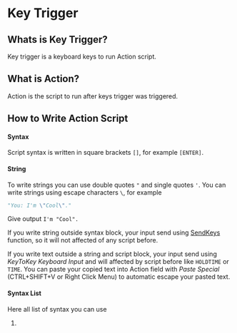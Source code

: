 # Key Trigger

## Whats is Key Trigger?

Key trigger is a keyboard keys to run Action script.

## What is Action?

Action is the script to run after keys trigger was triggered.

## How to Write Action Script

#### Syntax
Script syntax is written in square brackets `[]`, for example `[ENTER]`.

#### String
To write strings you can use double quotes `"` and single quotes `'`. You can write strings using escape characters `\`, for example 
```python
"You: I'm \"Cool\"."
```
Give output `I'm "Cool".`

If you write string outside syntax block, your input send using [SendKeys](https://learn.microsoft.com/en-us/dotnet/api/system.windows.forms.sendkeys?view=windowsdesktop-7.0) function, so it will not affected of any script before.

If you write text outside a string and script block, your input send using _KeyToKey Keyboard Input_ and will affected by script before like `HOLDTIME` or `TIME`. You can paste your copied text into Action field with _Paste Special_ (CTRL+SHIFT+V or Right Click Menu) to automatic escape your pasted text. 

#### Syntax List
Here all list of syntax you can use

1. 
